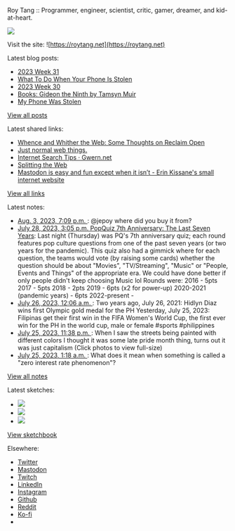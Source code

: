 Roy Tang :: Programmer, engineer, scientist, critic, gamer, dreamer, and kid-at-heart.

![](https://roytang.net/static/img/profile.jpg)

Visit the site: ![https://roytang.net](https://roytang.net)

Latest blog posts:

- [2023 Week 31](https://roytang.net/2023/08/2023-week-31/)
- [What To Do When Your Phone Is Stolen](https://roytang.net/2023/08/what-do-phone-stolen/)
- [2023 Week 30](https://roytang.net/2023/07/2023-week-30/)
- [Books: Gideon the Ninth by Tamsyn Muir](https://roytang.net/2023/07/gideon-the-ninth/)
- [My Phone Was Stolen](https://roytang.net/2023/07/stolen-phone/)

[View all posts](https://roytang.net/blog)

Latest shared links:

- [Whence and Whither the Web: Some Thoughts on Reclaim Open](https://roytang.net/2023/08/f6ceb255c2cde8d946326c175b04eb37/)
- [Just normal web things.](https://roytang.net/2023/08/145ff2230330ac3328c9f36850553d0e/)
- [Internet Search Tips · Gwern.net](https://roytang.net/2023/08/1607beb5099150df73199f8183db7e80/)
- [Splitting the Web](https://roytang.net/2023/08/ed5cdf776d460e011e03be003771a56a/)
- [Mastodon is easy and fun except when it isn’t - Erin Kissane&#x27;s small internet website](https://roytang.net/2023/07/3478c664be69b1945a29291edc915ecc/)

[View all links](https://roytang.net/links)

Latest notes:

- [Aug. 3, 2023, 7:09 p.m. ](https://roytang.net/2023/08/110825372228487230/): @jepoy where did you buy it from?
- [July 28, 2023, 3:05 p.m. PopQuiz 7th Anniversary: The Last Seven Years](https://roytang.net/2023/07/popquiz-seven-years-later/): Last night (Thursday) was PQ&#x27;s 7th anniversary quiz; each round features pop culture questions from one of the past seven years (or two years for the pandemic). This quiz also had a gimmick where for each question, the teams would vote (by raising some cards) whether the question should be about &quot;Movies&quot;, &quot;TV/Streaming&quot;, &quot;Music&quot; or &quot;People, Events and Things&quot; of the appropriate era. We could have done better if only people didn&#x27;t keep choosing Music lol Rounds were: 2016 - 5pts 2017 - 5pts 2018 - 2pts 2019 - 6pts (x2 for power-up) 2020-2021 (pandemic years) - 6pts 2022-present -
- [July 26, 2023, 12:06 a.m. ](https://roytang.net/2023/07/110775579997807543/): Two years ago, July 26, 2021: Hidlyn Diaz wins first Olympic gold medal for the PH Yesterday, July 25, 2023: Filipinas get their first win in the FIFA Women&#x27;s World Cup, the first ever win for the PH in the world cup, male or female #sports #philippines
- [July 25, 2023, 11:38 p.m. ](https://roytang.net/2023/07/110775469763067461/): When I saw the streets being painted with different colors I thought it was some late pride month thing, turns out it was just capitalism (Click photos to view full-size)
- [July 25, 2023, 1:18 a.m. ](https://roytang.net/2023/07/110770201417191771/): What does it mean when something is called a &quot;zero interest rate phenomenon&quot;?

[View all notes](https://roytang.net/notes)

Latest sketches:


- ![](https://roytang.net/media/cache/a6/91/a691e8e5ea3ce73099ba719c9d195dca.jpg)
- ![](https://roytang.net/media/cache/6a/6a/6a6a50c5debd7b0864f953d27d218c9f.jpg)
- ![](https://roytang.net/media/cache/7a/d4/7ad4e6def8147d6f83590eb62ebf33e6.jpg)

[View sketchbook](https://roytang.net/albums/sketchbook)


Elsewhere:

- [Twitter](https://twitter.com/roytang)
- [Mastodon](https://indieweb.social/@roytang)
- [Twitch](https://twitch.tv/twitchyroy)
- [LinkedIn](https://www.linkedin.com/in/roytang)
- [Instagram](https://instagram.com/roytang0400)
- [Github](https://github.com/roytang)
- [Reddit](https://reddit.com/u/hungryroy)
- [Ko-fi](https://ko-fi.com/roytang)
- [](mailto:hello@roytang.net)